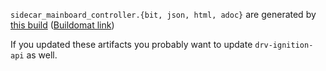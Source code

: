 `sidecar_mainboard_controller.{bit, json, html, adoc}` are generated by
[this build](https://github.com/oxidecomputer/quartz/runs/25014395090)
([Buildomat link](https://buildomat.eng.oxide.computer/wg/0/details/01HXYMY2Y4DNSSXX8ZJK4XR75E/B7zbSk226GGDT8ve69v0d0jBfs1AZj3tMpyCtqf4R53Vcze9/01HXYMYN8DKZTY9VKBGYEVE76K))

If you updated these artifacts you probably want to update `drv-ignition-api` as well.
